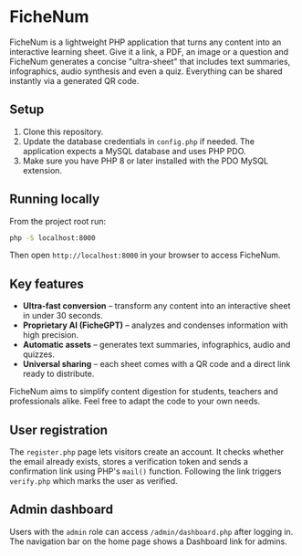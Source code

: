 # FicheNum

FicheNum is a lightweight PHP application that turns any content into an interactive learning sheet. Give it a link, a PDF, an image or a question and FicheNum generates a concise "ultra-sheet" that includes text summaries, infographics, audio synthesis and even a quiz. Everything can be shared instantly via a generated QR code.

## Setup

1. Clone this repository.
2. Update the database credentials in `config.php` if needed. The application expects a MySQL database and uses PHP PDO.
3. Make sure you have PHP 8 or later installed with the PDO MySQL extension.

## Running locally

From the project root run:

```bash
php -S localhost:8000
```

Then open `http://localhost:8000` in your browser to access FicheNum.

## Key features

- **Ultra-fast conversion** – transform any content into an interactive sheet in under 30 seconds.
- **Proprietary AI (FicheGPT)** – analyzes and condenses information with high precision.
- **Automatic assets** – generates text summaries, infographics, audio and quizzes.
- **Universal sharing** – each sheet comes with a QR code and a direct link ready to distribute.

FicheNum aims to simplify content digestion for students, teachers and professionals alike. Feel free to adapt the code to your own needs.

## User registration

The `register.php` page lets visitors create an account. It checks whether the email already exists, stores a verification token and sends a confirmation link using PHP's `mail()` function. Following the link triggers `verify.php` which marks the user as verified.

## Admin dashboard

Users with the `admin` role can access `/admin/dashboard.php` after logging in. The navigation bar on the home page shows a Dashboard link for admins.
